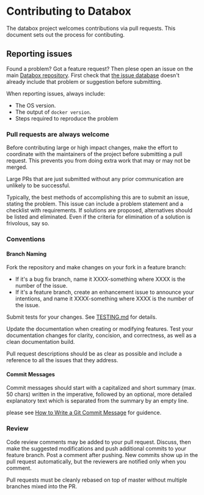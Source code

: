# Contributing to Databox

The databox project welcomes contributions via pull requests. This document 
sets out the process for contibuting. 

## Reporting issues

Found a problem? Got a feature request? Then plese open an issue on the main 
[Databox repository](https://github.com/tsh-box/databox/). First check that 
[the issue database](https://github.com/tsh-box/databox/issues)
doesn't already include that problem or suggestion before submitting.

When reporting issues, always include:

* The OS version.
* The output of `docker version`.
* Steps required to reproduce the problem

### Pull requests are always welcome
Before contributing large or high impact changes, make the effort to coordinate
with the maintainers of the project before submitting a pull request. This
prevents you from doing extra work that may or may not be merged.

Large PRs that are just submitted without any prior communication are unlikely
to be successful.

Typically, the best methods of accomplishing this are to submit an issue,
stating the problem. This issue can include a problem statement and a
checklist with requirements. If solutions are proposed, alternatives should be
listed and eliminated. Even if the criteria for elimination of a solution is
frivolous, say so.

### Conventions

#### Branch Naming

Fork the repository and make changes on your fork in a feature branch:

- If it's a bug fix branch, name it XXXX-something where XXXX is the number of
	the issue. 
- If it's a feature branch, create an enhancement issue to announce
	your intentions, and name it XXXX-something where XXXX is the number of the
	issue.

Submit tests for your changes. See [TESTING.md](./TESTING.md) for details.

Update the documentation when creating or modifying features. Test your
documentation changes for clarity, concision, and correctness, as well as a
clean documentation build. 

Pull request descriptions should be as clear as possible and include a reference
to all the issues that they address.

#### Commit Messages

Commit messages should start with a capitalized and short summary (max. 50 chars)
written in the imperative, followed by an optional, more detailed explanatory
text which is separated from the summary by an empty line.

please see [How to Write a Git Commit Message](http://chris.beams.io/posts/git-commit/)
for guidence. 

### Review

Code review comments may be added to your pull request. Discuss, then make the
suggested modifications and push additional commits to your feature branch. Post
a comment after pushing. New commits show up in the pull request automatically,
but the reviewers are notified only when you comment.

Pull requests must be cleanly rebased on top of master without multiple branches
mixed into the PR.

